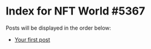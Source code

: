# Index for NFT World #5367
Posts will be displayed in the order below:

- [Your first post](./001-first.md)

